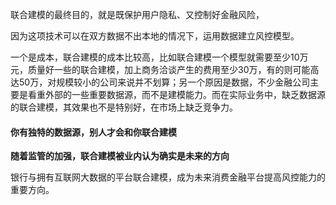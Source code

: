 联合建模的最终目的，就是既保护用户隐私、又控制好金融风险，

因为这项技术可以在双方数据不出本地的情况下，运用数据建立风控模型。

一个是成本，联合建模的成本比较高，比如联合建模一个模型就需要至少10万元，质量好一些的联合建模，加上商务洽谈产生的费用至少30万，有的则可能高达50万，对规模较小的公司来说并不划算；另一个原因是数据，不少金融公司主要是看重外部的一些重要数据源，而不是建模能力。而在实际业务中，缺乏数据源的联合建模，其效果也不是特别好，在市场上缺乏竞争力。

#### 你有独特的数据源，别人才会和你联合建模

**随着监管的加强，联合建模被业内认为确实是未来的方向**

银行与拥有互联网大数据的平台联合建模，成为未来消费金融平台提高风控能力的重要方向。